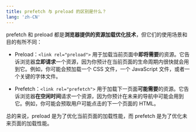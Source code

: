 ```yaml
---
title: prefetch 与 preload 的区别是什么？
lang: 'zh-CN'
---
```


prefetch 和 preload 都是**浏览器提供的资源加载优化技术**，但它们的使用场景和目的有所不同：

- Preload：`<link rel="preload">` 用于加载当前页面中**即将需要**的资源。它告诉浏览器**立即请求**一个资源，因为你预计在当前页面的生命周期内很快就会用到它。例如，你可能会预加载一个 CSS 文件，一个 JavaScript 文件，或者一个关键的字体文件。

- Prefetch：`<link rel="prefetch">` 用于加载下一页面**可能需要**的资源。它告诉浏览器**在空闲时间**请求一个资源，因为你预计在未来的导航中可能会用到它。例如，你可能会预取用户可能点击的下一个页面的 HTML。

总的来说，preload 是为了优化当前页面的加载性能，而 prefetch 是为了优化未来页面的加载性能。